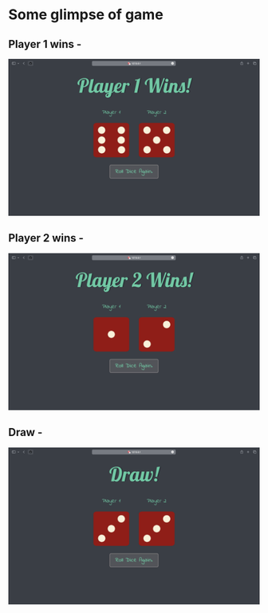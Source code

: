 # Some glimpse of game 

## Player 1 wins -
![images](./images/player-1.png)

## Player 2 wins -
![images](./images/player-2.png)

## Draw -
![images](./images/draw.png)
